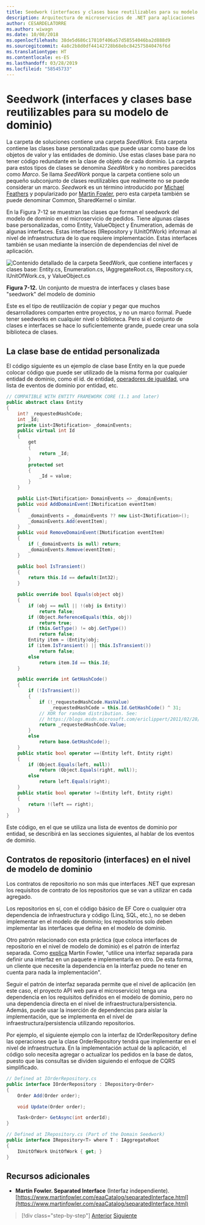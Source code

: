 ```yaml
---
title: Seedwork (interfaces y clases base reutilizables para su modelo de dominio)
description: Arquitectura de microservicios de .NET para aplicaciones .NET en contenedor | Uso del concepto SeedWork como punto de partida para iniciar la implementación de un modelo de dominio orientado a DDD.
author: CESARDELATORRE
ms.author: wiwagn
ms.date: 10/08/2018
ms.openlocfilehash: 38de5d686c17810f406a57d58554046ba2d888d9
ms.sourcegitcommit: 4a8c2b8d0df44142728b68ebc842575840476f6d
ms.translationtype: HT
ms.contentlocale: es-ES
ms.lasthandoff: 03/28/2019
ms.locfileid: "58545733"
---
```

# <a name="seedwork-reusable-base-classes-and-interfaces-for-your-domain-model"></a>Seedwork (interfaces y clases base reutilizables para su modelo de dominio)

La carpeta de soluciones contiene una carpeta *SeedWork*. Esta carpeta contiene las clases base personalizadas que puede usar como base de los objetos de valor y las entidades de dominio. Use estas clases base para no tener código redundante en la clase de objeto de cada dominio. La carpeta para estos tipos de clases se denomina *SeedWork* y no nombres parecidos como *Marco*. Se llama *SeedWork* porque la carpeta contiene solo un pequeño subconjunto de clases reutilizables que realmente no se puede considerar un marco. *Seedwork* es un término introducido por [Michael Feathers](https://www.artima.com/forums/flat.jsp?forum=106&thread=8826) y popularizado por [Martin Fowler](https://martinfowler.com/bliki/Seedwork.html), pero esta carpeta también se puede denominar Common, SharedKernel o similar.

En la Figura 7-12 se muestran las clases que forman el seedwork del modelo de dominio en el microservicio de pedidos. Tiene algunas clases base personalizadas, como Entity, ValueObject y Enumeration, además de algunas interfaces. Estas interfaces (IRepository y IUnitOfWork) informan al nivel de infraestructura de lo que requiere implementación. Estas interfaces también se usan mediante la inserción de dependencias del nivel de aplicación.

![Contenido detallado de la carpeta SeedWork, que contiene interfaces y clases base: Entity.cs, Enumeration.cs, IAggregateRoot.cs, IRepository.cs, IUnitOfWork.cs, y ValueObject.cs](./media/image13.PNG)

**Figura 7-12.** Un conjunto de muestra de interfaces y clases base "seedwork" del modelo de dominio

Este es el tipo de reutilización de copiar y pegar que muchos desarrolladores comparten entre proyectos, y no un marco formal. Puede tener seedworks en cualquier nivel o biblioteca. Pero si el conjunto de clases e interfaces se hace lo suficientemente grande, puede crear una sola biblioteca de clases.

## <a name="the-custom-entity-base-class"></a>La clase base de entidad personalizada

El código siguiente es un ejemplo de clase base Entity en la que puede colocar código que puede ser utilizado de la misma forma por cualquier entidad de dominio, como el id. de entidad, [operadores de igualdad](~/docs/csharp/language-reference/operators/equality-operators.md), una lista de eventos de dominio por entidad, etc.

```csharp
// COMPATIBLE WITH ENTITY FRAMEWORK CORE (1.1 and later)
public abstract class Entity
{
    int? _requestedHashCode;
    int _Id;    
    private List<INotification> _domainEvents;
    public virtual int Id 
    {
        get
        {
            return _Id;
        }
        protected set
        {
            _Id = value;
        }
    }

    public List<INotification> DomainEvents => _domainEvents;        
    public void AddDomainEvent(INotification eventItem)
    {
        _domainEvents = _domainEvents ?? new List<INotification>();
        _domainEvents.Add(eventItem);
    }
    public void RemoveDomainEvent(INotification eventItem)
    {
        if (_domainEvents is null) return;
        _domainEvents.Remove(eventItem);
    }

    public bool IsTransient()
    {
        return this.Id == default(Int32);
    }

    public override bool Equals(object obj)
    {
        if (obj == null || !(obj is Entity))
            return false;
        if (Object.ReferenceEquals(this, obj))
            return true;
        if (this.GetType() != obj.GetType())
            return false;
        Entity item = (Entity)obj;
        if (item.IsTransient() || this.IsTransient())
            return false;
        else
            return item.Id == this.Id;
    }

    public override int GetHashCode()
    {
        if (!IsTransient())
        {
            if (!_requestedHashCode.HasValue)
                _requestedHashCode = this.Id.GetHashCode() ^ 31;
            // XOR for random distribution. See:
            // https://blogs.msdn.microsoft.com/ericlippert/2011/02/28/guidelines-and-rules-for-gethashcode/
            return _requestedHashCode.Value;
        }
        else
            return base.GetHashCode();
    }
    public static bool operator ==(Entity left, Entity right)
    {
        if (Object.Equals(left, null))
            return (Object.Equals(right, null));
        else
            return left.Equals(right);
    }
    public static bool operator !=(Entity left, Entity right)
    {
        return !(left == right);
    }
}
```

Este código, en el que se utiliza una lista de eventos de dominio por entidad, se describirá en las secciones siguientes, al hablar de los eventos de dominio.

## <a name="repository-contracts-interfaces-in-the-domain-model-layer"></a>Contratos de repositorio (interfaces) en el nivel de modelo de dominio

Los contratos de repositorio no son más que interfaces .NET que expresan los requisitos de contrato de los repositorios que se van a utilizar en cada agregado.

Los repositorios en sí, con el código básico de EF Core o cualquier otra dependencia de infraestructura y código (Linq, SQL, etc.), no se deben implementar en el modelo de dominio; los repositorios solo deben implementar las interfaces que defina en el modelo de dominio.

Otro patrón relacionado con esta práctica (que coloca interfaces de repositorio en el nivel de modelo de dominio) es el patrón de interfaz separada. Como [explica](https://www.martinfowler.com/eaaCatalog/separatedInterface.html) Martin Fowler, "utilice una interfaz separada para definir una interfaz en un paquete e implementarla en otro. De esta forma, un cliente que necesite la dependencia en la interfaz puede no tener en cuenta para nada la implementación".

Seguir el patrón de interfaz separada permite que el nivel de aplicación (en este caso, el proyecto API web para el microservicio) tenga una dependencia en los requisitos definidos en el modelo de dominio, pero no una dependencia directa en el nivel de infraestructura/persistencia. Además, puede usar la inserción de dependencias para aislar la implementación, que se implementa en el nivel de infraestructura/persistencia utilizando repositorios.

Por ejemplo, el siguiente ejemplo con la interfaz de IOrderRepository define las operaciones que la clase OrderRepository tendrá que implementar en el nivel de infraestructura. En la implementación actual de la aplicación, el código solo necesita agregar o actualizar los pedidos en la base de datos, puesto que las consultas se dividen siguiendo el enfoque de CQRS simplificado.

```csharp
// Defined at IOrderRepository.cs
public interface IOrderRepository : IRepository<Order>
{
    Order Add(Order order);

    void Update(Order order);

    Task<Order> GetAsync(int orderId);
}

// Defined at IRepository.cs (Part of the Domain Seedwork)
public interface IRepository<T> where T : IAggregateRoot
{
    IUnitOfWork UnitOfWork { get; }
}
```

## <a name="additional-resources"></a>Recursos adicionales

- **Martin Fowler. Separated Interface** (Interfaz independiente). \
  [https://www.martinfowler.com/eaaCatalog/separatedInterface.html](https://www.martinfowler.com/eaaCatalog/separatedInterface.html)

>[!div class="step-by-step"]
>[Anterior](net-core-microservice-domain-model.md)
>[Siguiente](implement-value-objects.md)
